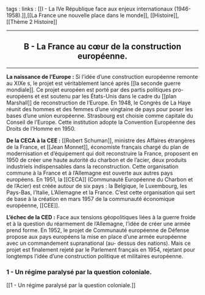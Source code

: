 tags : 
links : [[I - La IVe République face aux enjeux internationaux (1946-1958).]],[[La France une nouvelle place dans le monde]], [[Histoire]], [[Thème 2 Histoire]]

****

<h2 style="text-align: center;"> B - La France au cœur de la construction européenne. </h2>

****

**La naissance de l’Europe :**  Si l’idée d’une construction européenne remonte au XIXe s, le projet est véritablement lancé après [[la seconde guerre mondiale]]. Ce projet européen est porté par des partis politiques pro-européens et est soutenu par les États-Unis dans le cadre du [[plan Marshall]] de reconstruction de l’Europe. En 1948, le Congrès de La Haye réunit des hommes et des femmes d’une vingtaine de pays pour poser les bases d’une union européenne. Strasbourg est choisie comme capitale du Conseil de l’Europe. Cette institution  adopte la Convention Européenne des Droits de l’Homme en 1950. 

**De la CECA à la CEE :** [[Robert Schuman]], ministre des Affaires étrangères de la France, et [[Jean Monnet]], économiste français chargé du plan de modernisation et d’équipement qui doit reconstruire la France, proposent en 1950 de créer une haute autorité du charbon et de l’acier, deux produits industriels indispensables dans la reconstruction. Cette organisation  commune  à  la  France  et  à  l’Allemagne  est  ouverte  aux  autres  pays  européens.  En  1951,  la  [[CECA]] (Communauté Européenne du Charbon et de l’Acier) est créée autour de six pays : la Belgique, le Luxembourg, les Pays-Bas, l’Italie, L’Allemagne et la France. C’est cette organisation qui sert de base à la création en mars 1957 de la communauté économique européenne, [[CEE]]. 

**L’échec de la CED :**  Face aux tensions géopolitiques liées à la guerre froide et à la question du réarmement de l’Allemagne, l’idée de créer une armée prend forme. En 1952, le projet de Communauté européenne de Défense propose aux pays européens la mise en place d’une armée européenne avec un commandement supranational (au- dessus des nations). Mais ce projet est finalement rejeté par le Parlement français en 1954, rejetant pour longtemps l’idée d’une construction politique et militaires européenne. 

### 1 -  Un régime paralysé par la question coloniale.

[[1 -  Un régime paralysé par la question coloniale.]]